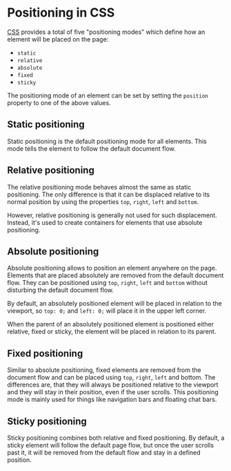 # Positioning in CSS

[CSS](css.md) provides a total of five "positioning modes" which define how an element will be placed on the page:
- `static`
- `relative`
- `absolute`
- `fixed`
- `sticky`

The positioning mode of an element can be set by setting the `position` property to one of the above values.

## Static positioning

Static positioning is the default positioning mode for all elements. This mode tells the element to follow the default document flow.

## Relative positioning

The relative positioning mode behaves almost the same as static positioning. The only difference is that it can be displaced relative to its normal position by using the properties `top`, `right`, `left` and `bottom`. 

However, relative positioning is generally not used for such displacement. Instead, it's used to create containers for elements that use absolute positioning.

## Absolute positioning

Absolute positioning allows to position an element anywhere on the page. Elements that are placed absolutely are removed from the default document flow. They can be positioned using `top`, `right`, `left` and `bottom` without disturbing the default document flow.

By default, an absolutely positioned element will be placed in relation to the viewport, so `top: 0;` and `left: 0;` will place it in the upper left corner.

When the parent of an absolutely positioned element is positioned either relative, fixed or sticky, the element will be placed in relation to its parent.

## Fixed positioning

Similar to absolute positioning, fixed elements are removed from the document flow and can be placed using `top`, `right`, `left` and bottom. The differences are, that they will always be positioned relative to the viewport and they will stay in their position, even if the user scrolls. This positioning mode is mainly used for things like navigation bars and floating chat bars.

## Sticky positioning

Sticky positioning combines both relative and fixed positioning. By default, a sticky element will follow the default page flow, but once the user scrolls past it, it will be removed from the default flow and stay in a defined position.